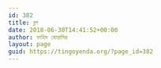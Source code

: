 ```yaml
---
id: 382
title: ব্লগ
date: 2018-06-30T14:41:52+00:00
author: ফাহিম মোন্তাসির
layout: page
guid: https://tingoyenda.org/?page_id=382
---
```


